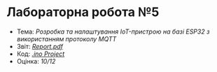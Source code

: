 # Лабораторна робота №5

- Тема: *Розробка та налаштування IoT-пристрою на базі ESP32 з використанням протоколу MQTT*
- Звіт: [*Report.pdf*](./Report.pdf)
- Код: [*.ino Project*](./src/)
- Оцінка: *10/12*